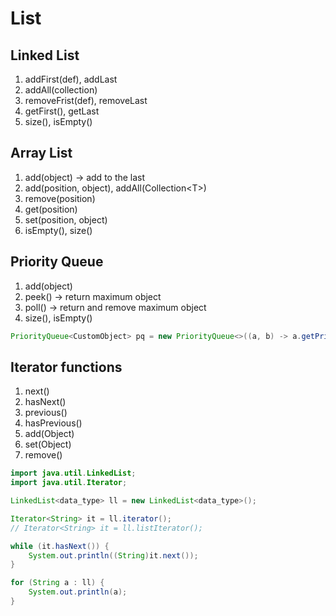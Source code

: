 # List

## Linked List

1. addFirst(def), addLast
2. addAll(collection)
3. removeFrist(def), removeLast
4. getFirst(), getLast
5. size(), isEmpty()

## Array List

1. add(object) -> add to the last
2. add(position, object), addAll(Collection\<T\>)
3. remove(position)
4. get(position)
5. set(position, object)
6. isEmpty(), size()

## Priority Queue

1. add(object)
2. peek() -> return maximum object
3. poll() -> return and remove maximum object
4. size(), isEmpty()

```java
PriorityQueue<CustomObject> pq = new PriorityQueue<>((a, b) -> a.getPriority() - b.getPriority());
```

## Iterator functions

1. next()
2. hasNext()
3. previous()
4. hasPrevious()
5. add(Object)
6. set(Object)
7. remove()

```java
import java.util.LinkedList;
import java.util.Iterator;

LinkedList<data_type> ll = new LinkedList<data_type>();

Iterator<String> it = ll.iterator();
// Iterator<String> it = ll.listIterator();

while (it.hasNext()) {
    System.out.println((String)it.next());
}

for (String a : ll) {
    System.out.println(a);
}
```
